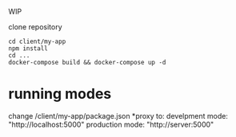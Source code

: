 WIP


<!-- https://reactjs.org/docs/create-a-new-react-app.html -->
<!-- https://www.youtube.com/watch?v=ISCiJmY1g2M 
```bash
mkdir client
cd client
npx create-react-app my-app # create react app name my-app
cd my-app
touch Dockerfile
 cd client && npm install react-table --save
```-->

clone repository
```
cd client/my-app
npm install
cd ...
docker-compose build && docker-compose up -d
```

# running modes 
change /client/my-app/package.json *proxy to:
  develpment mode:
    "http://localhost:5000"
  production mode:
    "http://server:5000"



